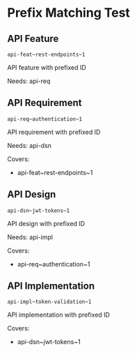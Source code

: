 # Prefix Matching Test

## API Feature
`api-feat~rest-endpoints~1`

API feature with prefixed ID

Needs: api-req

## API Requirement
`api-req~authentication~1`

API requirement with prefixed ID

Needs: api-dsn

Covers:
- api-feat~rest-endpoints~1

## API Design
`api-dsn~jwt-tokens~1`

API design with prefixed ID

Needs: api-impl

Covers:
- api-req~authentication~1

## API Implementation
`api-impl~token-validation~1`

API implementation with prefixed ID

Covers:
- api-dsn~jwt-tokens~1